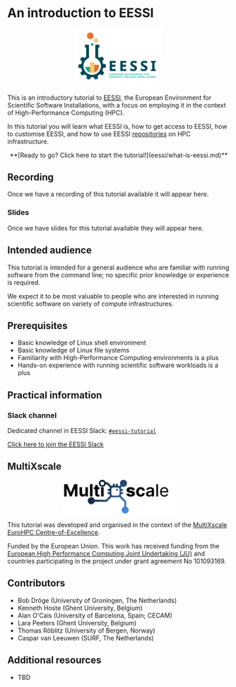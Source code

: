 # An introduction to EESSI

<p align="center">
<img src="img/logos/EESSI_logo_horizontal.png" alt="EESSI logo" width="40%"/></br>
</p>


This is an introductory tutorial to [EESSI](https://www.eessi.io/docs/), the European Environment
for Scientific Software Installations,
with a focus on employing it in the context of High-Performance Computing (HPC).

In this tutorial you will learn what EESSI is, how to get access to EESSI,
how to customise EESSI, and how to use EESSI [repositories](appendix/terminology.md#repository)
on HPC infrastructure.

<div markdown="1" style="text-align:center;">
**[Ready to go? Click here to start the tutorial!](eessi/what-is-eessi.md)**
</div>


## Recording

Once we have a recording of this tutorial available it will appear here.

### Slides

Once we have slides for this tutorial available they will appear here.

## Intended audience

This tutorial is intended for a general audience who are familiar with running software from the command line;
no specific prior knowledge or experience is required.

We expect it to be most valuable to people who are interested in running scientific software on variety of
compute infrastructures.


## Prerequisites

- Basic knowledge of Linux shell environment
- Basic knowledge of Linux file systems
- Familiarity with High-Performance Computing environments is a plus
- Hands-on experience with running scientific software workloads is a plus


## Practical information

### Slack channel

Dedicated channel in EESSI Slack: [`#eessi-tutorial`](https://eessi-hpc.slack.com/archives/C068ACS7XK8)

[Click here to join the EESSI Slack](https://join.slack.com/t/eessi-hpc/shared_invite/zt-1wqy0t8g6-PZJTg3Hjjm5Fm3XEOkzECg)

## MultiXscale

<div align="center">
<a href="https://www.multixscale.eu">
<img src="img/logos/multixscale_logo.png" alt="MultiXscale logo" width="50%"/>
</a>
</div>

This tutorial was developed and organised in the context of the [MultiXscale EuroHPC
Centre-of-Excellence](https://www.multixscale.eu).

Funded by the European Union. This work has received funding from the [European High Performance Computing Joint
Undertaking (JU)](https://eurohpc-ju.europa.eu) and countries participating in the project under grant agreement No 101093169.

## Contributors

* Bob Dröge (University of Groningen, The Netherlands)
* Kenneth Hoste (Ghent University, Belgium)
* Alan O'Cais (University of Barcelona, Spain; CECAM)
* Lara Peeters (Ghent University, Belgium)
* Thomas Röblitz (University of Bergen, Norway)
* Caspar van Leeuwen (SURF, The Netherlands)

## Additional resources

* TBD
